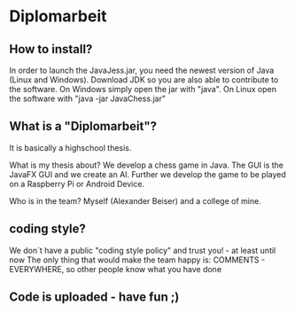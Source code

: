 # Diplomarbeit

## How to install?

In order to launch the JavaJess.jar,
you need the newest version of Java (Linux and Windows).
Download JDK so you are also able to contribute to the software.
On Windows simply open the jar with "java".
On Linux open the software with "java -jar JavaChess.jar"

## What is a "Diplomarbeit"?
It is basically a highschool thesis.

What is my thesis about?
We develop a chess game in Java.
The GUI is the JavaFX GUI and we create an AI.
Further we develop the game to be played on a Raspberry Pi or Android Device.

Who is in the team?
Myself (Alexander Beiser) and a college of mine.

## coding style?


We don´t have a public "coding style policy" and
trust you! - at least until now
The only thing that would make the team happy is:
COMMENTS - EVERYWHERE,
so other people know what you have done

## Code is uploaded - have fun ;)
